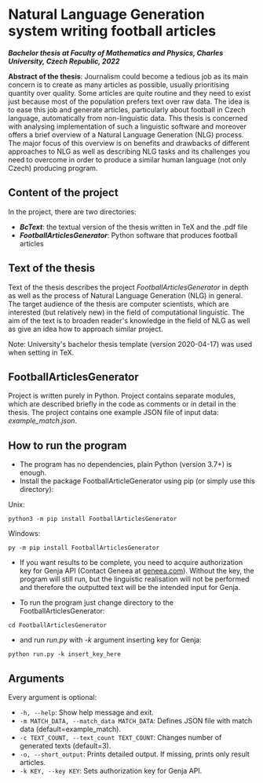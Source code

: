 # Natural Language Generation system writing football articles
_**Bachelor thesis at Faculty of Mathematics and Physics, Charles University, Czech Republic, 2022**_

**Abstract of the thesis**: Journalism could become a tedious job as its main concern is to create as many
articles as possible, usually prioritising quantity over quality. Some articles are quite
routine and they need to exist just because most of the population prefers text over raw
data. The idea is to ease this job and generate articles, particularly about football in
Czech language, automatically from non-linguistic data.
This thesis is concerned with analysing implementation of such a linguistic software
and moreover offers a brief overview of a Natural Language Generation (NLG) process.
The major focus of this overview is on benefits and drawbacks of different approaches to
NLG as well as describing NLG tasks and its challenges you need to overcome in order
to produce a similar human language (not only Czech) producing program. 

## Content of the project
In the project, there are two directories:

* **_BcText_**: the textual version of the thesis written in TeX and the .pdf file</li>
* **_FootballArticlesGenerator_**: Python software that produces football articles</li>


## Text of the thesis

Text of the thesis describes the project _FootballArticlesGenerator_ in depth as well as the process of Natural Language Generation (NLG) in general. The target audience of the thesis are computer scientists, which are interested (but relatively new) in the field of computational linguistic. The aim of the text is to broaden reader's knowledge in the field of NLG as well as give an idea how to approach similar project. 

Note: University's bachelor thesis template (version 2020-04-17) was used when setting in TeX. 

## FootballArticlesGenerator

Project is written purely in Python. Project contains separate modules, which are described briefly in the code as comments or in detail in the thesis. The project contains one example JSON file of input data: _example_match.json_.

## How to run the program
* The program has no dependencies, plain Python (version 3.7+) is enough.
* Install the package FootballArticleGenerator using pip (or simply use this directory):

Unix:
```
python3 -m pip install FootballArticlesGenerator
```

Windows:
```
py -m pip install FootballArticlesGenerator
```

* If you want results to be complete, you need to acquire authorization key for Genja API (Contact Geneea at [geneea.com](https://geneea.com/)). Without the key, the program will still run, but the linguistic realisation will not be performed and therefore the outputted text will be the intended input for Genja.

* To run the program just change directory to the FootballArticlesGenerator:
```
cd FootballArticlesGenerator
```
* and run _run.py_ with _-k_ argument inserting key for Genja:
```
python run.py -k insert_key_here
```

## Arguments
Every argument is optional:
* ```-h, --help```: Show help message and exit.
* ```-m MATCH_DATA, --match_data MATCH_DATA```: Defines JSON file with match data (default=example_match).
* ```-c TEXT_COUNT, --text_count TEXT_COUNT```: Changes number of generated texts (default=3).
* ```-o, --short_output```: Prints detailed output. If missing, prints only result articles.
* ```-k KEY, --key KEY```: Sets authorization key for Genja API.